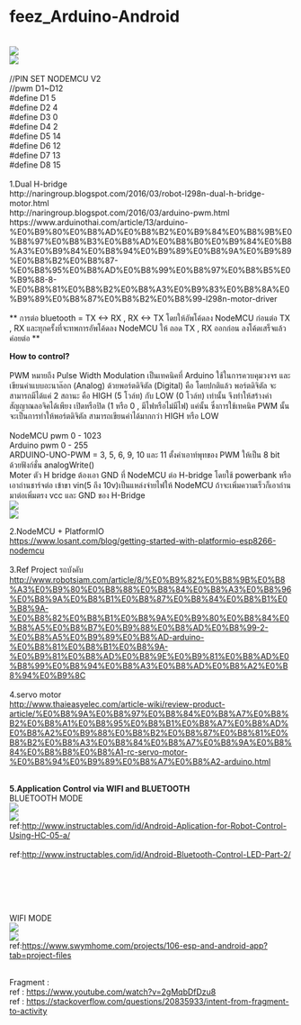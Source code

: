 # feez_Arduino-Android<br>
<br>
<img src="https://github.com/fythatthepce/feez_Arduino-Android/blob/master/Pictures/arduino-uno3-pinout.jpg"/>
<br>
<img src="https://github.com/fythatthepce/feez_Arduino-Android/blob/master/Pictures/nodemcu_pins.png"/>
<br>
<br>//PIN SET NODEMCU V2
<br>//pwm D1~D12
<br>#define D1 5  
<br>#define D2 4  
<br>#define D3 0  
<br>#define D4 2 
<br>#define D5 14  
<br>#define D6 12
<br>#define D7 13
<br>#define D8 15
<br>

<br>
1.Dual H-bridge<br>
http://naringroup.blogspot.com/2016/03/robot-l298n-dual-h-bridge-motor.html<br>
http://naringroup.blogspot.com/2016/03/arduino-pwm.html<br>
https://www.arduinothai.com/article/13/arduino-%E0%B9%80%E0%B8%AD%E0%B8%B2%E0%B9%84%E0%B8%9B%E0%B8%97%E0%B8%B3%E0%B8%AD%E0%B8%B0%E0%B9%84%E0%B8%A3%E0%B9%84%E0%B8%94%E0%B9%89%E0%B8%9A%E0%B9%89%E0%B8%B2%E0%B8%87-%E0%B8%95%E0%B8%AD%E0%B8%99%E0%B8%97%E0%B8%B5%E0%B9%88-8-%E0%B8%81%E0%B8%B2%E0%B8%A3%E0%B9%83%E0%B8%8A%E0%B9%89%E0%B8%87%E0%B8%B2%E0%B8%99-l298n-motor-driver<br>

<br>
** การต่อ bluetooth = TX <-> RX , RX <-> TX โดยให้อัพโค้ดลง NodeMCU ก่อนต่อ TX , RX  และทุกครั้งที่จะทพการอัพโค้ดลง NodeMCU ให้ ถอด TX , RX ออกก่อน ลงโค้ดเสร็จแล้วค่อยต่อ **<br>

<B>How to control?</B><br>
<br>PWM หมายถึง Pulse Width Modulation เป็นเทคนิคที่ Arduino ใช้ในการควบคุมวงจร
และ เขียนค่าแบบอะนาล๊อก (Analog) ด้วยพอร์ตดิจิตัล (Digital) คือ โดยปกติแล้ว พอร์ตดิจิตัล จะสามารถมีได้แค่ 2 สถานะ คือ HIGH (5 โวล์ท) กับ LOW (0 โวล์ท)
เท่านั้น จึงทำให้สร้างค่าสัญญาณลอจิคได้เพียง เปิดหรือปิด (1 หรือ 0 , มีไฟหรือไม่มีไฟ) แค่นั้น
ซึ่งการใช้เทคนิค PWM นั้น จะเป็นการทำให้พอร์ตดิจิตัล สามารถเขียนค่าได้มากกว่า HIGH หรือ LOW
<br>
<br>NodeMCU pwm 0 - 1023
<br>Arduino pwm 0 - 255
<br>
ARDUINO-UNO-PWM = 3, 5, 6, 9, 10 และ 11 ตั้งค่าเอาท์พุทของ PWM ให้เป็น 8 bit ด้วยฟังก์ชั่น analogWrite()<br>
Moter ตัว H bridge ต้องเอา GND ที่ NodeMCU ต่อ H-bridge โดยใช้ powerbank หรือเอาถ่านชาร์จต่อ เข้าขา vin(5 ถึง 10v)เป็นแหล่งจ่ายไฟให้ NodeMCU ถ้าจะเพิ่มความเร็วก็เอาถ่านมาต่อเพิ่มตรง vcc และ GND ของ H-Bridge<br>
<img src="https://github.com/fythatthepce/feez_Arduino-Android/blob/master/Pictures/map.png"/>
<br>
<img src="https://github.com/fythatthepce/feez_Arduino-Android/blob/master/Pictures/control-motor.png"/><br>



2.NodeMCU + PlatformIO<br>
https://www.losant.com/blog/getting-started-with-platformio-esp8266-nodemcu<br>
<br>
3.Ref Project รถบังคับ<br>
http://www.robotsiam.com/article/8/%E0%B9%82%E0%B8%9B%E0%B8%A3%E0%B9%80%E0%B8%88%E0%B8%84%E0%B8%A3%E0%B8%96%E0%B8%9A%E0%B8%B1%E0%B8%87%E0%B8%84%E0%B8%B1%E0%B8%9A-%E0%B8%82%E0%B8%B1%E0%B8%9A%E0%B9%80%E0%B8%84%E0%B8%A5%E0%B8%B7%E0%B9%88%E0%B8%AD%E0%B8%99-2-%E0%B8%A5%E0%B9%89%E0%B8%AD-arduino-%E0%B8%81%E0%B8%B1%E0%B8%9A-%E0%B9%81%E0%B8%AD%E0%B8%9E%E0%B9%81%E0%B8%AD%E0%B8%99%E0%B8%94%E0%B8%A3%E0%B8%AD%E0%B8%A2%E0%B8%94%E0%B9%8C
<br>
<br>
4.servo motor<br>
http://www.thaieasyelec.com/article-wiki/review-product-article/%E0%B8%9A%E0%B8%97%E0%B8%84%E0%B8%A7%E0%B8%B2%E0%B8%A1%E0%B8%95%E0%B8%B1%E0%B8%A7%E0%B8%AD%E0%B8%A2%E0%B9%88%E0%B8%B2%E0%B8%87%E0%B8%81%E0%B8%B2%E0%B8%A3%E0%B8%84%E0%B8%A7%E0%B8%9A%E0%B8%84%E0%B8%B8%E0%B8%A1-rc-servo-motor-%E0%B8%94%E0%B9%89%E0%B8%A7%E0%B8%A2-arduino.html
<br>
<br>


<B>5.Application Control via WIFI and BLUETOOTH</B>
<br>
BLUETOOTH MODE
<br>
<img src="https://github.com/fythatthepce/feez_Arduino-Android/blob/master/****%5BPROJECT1%20series%5D_1/pic/4.png"/>
<br>
<img src="https://github.com/fythatthepce/feez_Arduino-Android/blob/master/****%5BPROJECT1%20series%5D_1/pic/5.png" />
<br>ref:http://www.instructables.com/id/Android-Aplication-for-Robot-Control-Using-HC-05-a/<br>
<br>ref:http://www.instructables.com/id/Android-Bluetooth-Control-LED-Part-2/<br>


<br>
<br>
<br>
<br>

WIFI MODE
<br>
<img src="https://github.com/fythatthepce/feez_Arduino-Android/blob/master/****%5BPROJECT1%20series%5D_1/pic/6.png" />
<br>
<img src="https://github.com/fythatthepce/feez_Arduino-Android/blob/master/****%5BPROJECT1%20series%5D_1/pic/7.png" />
<br>ref:https://www.swymhome.com/projects/106-esp-and-android-app?tab=project-files<br>

<br>Fragment :
<br>ref : https://www.youtube.com/watch?v=2gMqbDfDzu8
<br>ref : https://stackoverflow.com/questions/20835933/intent-from-fragment-to-activity



